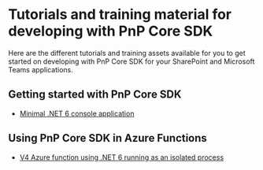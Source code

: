 # Tutorials and training material for developing with PnP Core SDK

Here are the different tutorials and training assets available for you to get started on developing with PnP Core SDK for your SharePoint and Microsoft Teams applications.

## Getting started with PnP Core SDK

- [Minimal .NET 6 console application](console/minimalconsole.md)

## Using PnP Core SDK in Azure Functions

- [V4 Azure function using .NET 6 running as an isolated process](azurefunctions/v4processisolatedapponly.md)

